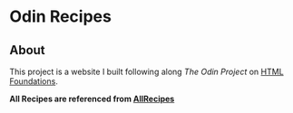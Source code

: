 # Odin Recipes

## About
This project is a website I built following along _The Odin Project_ on [HTML Foundations](https://www.theodinproject.com/lessons/foundations-recipes).

__All Recipes are referenced from [AllRecipes](https://www.allrecipes.com/)__